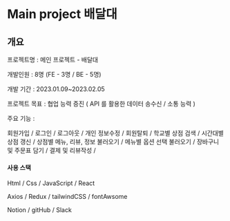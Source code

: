 # Main project 배달대

## 개요

프로젝트명 : 메인 프로젝트 - 배달대

개발인원 : 8명 (FE - 3명 / BE - 5명)

개발 기간 : 2023.01.09~2023.02.05

프로젝트 목표 : 협업 능력 증진 ( API 를 활용한 데이터 송수신 / 소통 능력 )

주요 기능 :

회원가입 / 로그인 / 로그아웃 / 개인 정보수정 / 회원탈퇴 /
학교별 상점 검색 / 시간대별 상점 갱신 / 상점별 메뉴, 리뷰, 정보 불러오기 /
메뉴별 옵션 선택 불러오기 / 장바구니 및 주문표 담기 / 결제 및 리뷰작성 /

#### 사용 스택

Html / Css / JavaScript / React

Axios / Redux / tailwindCSS / fontAwsome

Notion / gitHub / Slack
